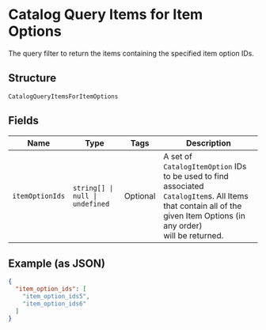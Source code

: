 <!-- Optimized: 2025-10-06 -->
<!-- RPM: 1.6.2.1.1.6.2.1_catalog-query-items-for-item-options_20251006 -->
<!-- Session: E2E RPM DNA Application -->
<!-- AOM: RND (Reggie & Dro) -->
<!-- COI: TECHNOLOGY -->
<!-- RPM: HIGH -->
<!-- ACTION: BUILD -->


# Catalog Query Items for Item Options

The query filter to return the items containing the specified item option IDs.

## Structure

`CatalogQueryItemsForItemOptions`

## Fields

| Name | Type | Tags | Description |
|  --- | --- | --- | --- |
| `itemOptionIds` | `string[] \| null \| undefined` | Optional | A set of `CatalogItemOption` IDs to be used to find associated<br>`CatalogItem`s. All Items that contain all of the given Item Options (in any order)<br>will be returned. |

## Example (as JSON)

```json
{
  "item_option_ids": [
    "item_option_ids5",
    "item_option_ids6"
  ]
}
```
